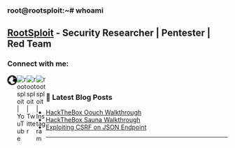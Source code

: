 ### root@rootsploit:~# whoami
## [RootSploit][website] - Security Researcher | Pentester | Red Team

### Connect with me:

[<img align="left" alt="rootsploit.com" width="22px" src="https://raw.githubusercontent.com/iconic/open-iconic/master/svg/globe.svg" />][website]
[<img align="left" alt="rootsploit | YouTube" width="22px" src="https://cdn.jsdelivr.net/npm/simple-icons@v3/icons/youtube.svg" />][youtube]
[<img align="left" alt="rootsploit | Twitter" width="22px" src="https://cdn.jsdelivr.net/npm/simple-icons@v3/icons/twitter.svg" />][twitter]
[<img align="left" alt="rootsploit | Instagram" width="22px" src="https://cdn.jsdelivr.net/npm/simple-icons@v3/icons/instagram.svg" />][instagram]

<br />

### 📕 Latest Blog Posts
<!-- BLOG-POST-LIST:START -->
- [HackTheBox Oouch Walkthrough](https://rootsploit.com/hackthebox-oouch-walkthrough/)
- [HackTheBox Sauna Walkthrough](https://rootsploit.com/hackthebox-sauna-walk-through/)
- [Exploiting CSRF on JSON Endpoint](https://rootsploit.com/exploiting-csrf-on-json-endpoint-w-o-flash/)
<!-- BLOG-POST-LIST:END -->

---

[website]: https://rootsploit.com
[twitter]: https://twitter.com/rootsploit
[youtube]: https://www.youtube.com/channel/UCVj3Bp30z4_y-rRt-joLQew?sub_confirmation=1
[instagram]: https://instagram.com/rootsploit
